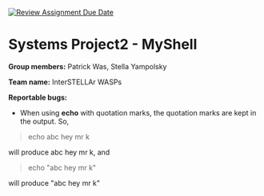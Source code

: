 [![Review Assignment Due Date](https://classroom.github.com/assets/deadline-readme-button-22041afd0340ce965d47ae6ef1cefeee28c7c493a6346c4f15d667ab976d596c.svg)](https://classroom.github.com/a/Tfg6waJb)
# Systems Project2 - MyShell

**Group members:** Patrick Was, Stella Yampolsky

**Team name:** InterSTELLAr WASPs

**Reportable bugs:**
+ When using **echo** with quotation marks, the quotation marks are kept in the output. So, 
> echo abc hey mr k

will produce abc hey mr k, and 

> echo "abc hey mr k"

will produce "abc hey mr k"
